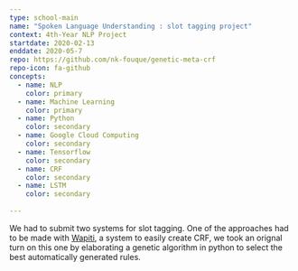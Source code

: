 ```yaml
---
type: school-main
name: "Spoken Language Understanding : slot tagging project"
context: 4th-Year NLP Project
startdate: 2020-02-13
enddate: 2020-05-7
repo: https://github.com/nk-fouque/genetic-meta-crf
repo-icon: fa-github
concepts:
  - name: NLP
    color: primary
  - name: Machine Learning
    color: primary
  - name: Python
    color: secondary
  - name: Google Cloud Computing
    color: secondary
  - name: Tensorflow
    color: secondary
  - name: CRF
    color: secondary
  - name: LSTM
    color: secondary
    
---
```

We had to submit two systems for slot tagging.
One of the approaches had to be made with [Wapiti](https://wapiti.limsi.fr/), a system to easily create CRF, 
we took an orignal turn on this one by elaborating a genetic algorithm in python to select the best automatically generated rules.